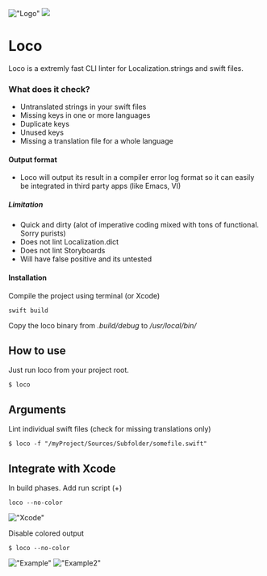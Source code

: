 
!["Logo"](https://github.com/konrad1977/loco/blob/main/images/logo.png)
![](https://img.shields.io/github/languages/top/konrad1977/loco)

# Loco
Loco is a extremly fast CLI linter for Localization.strings and swift files.

### What does it check?
- Untranslated strings in your swift files
- Missing keys in one or more languages
- Duplicate keys
- Unused keys
- Missing a translation file for a whole language

#### Output format
- Loco will output its result in a compiler error log format so it can easily be integrated in third party apps (like Emacs, VI)

##### Limitation
- Quick and dirty (alot of imperative coding mixed with tons of functional. Sorry purists)
- Does not lint Localization.dict
- Does not lint Storyboards
- Will have false positive and its untested

#### Installation
Compile the project using terminal (or Xcode)
```shell
swift build
```
Copy the loco binary from *.build/debug* to */usr/local/bin/*

## How to use
Just run loco from your project root.
```shell
$ loco
```

## Arguments
Lint individual swift files (check for missing translations only)
```shell
$ loco -f "/myProject/Sources/Subfolder/somefile.swift"
```

## Integrate with Xcode
In build phases. Add run script (+)
```shell
loco --no-color
```
!["Xcode"](https://github.com/konrad1977/loco/blob/main/images/xcode.png)

Disable colored output
```shell
$ loco --no-color
```

!["Example"](https://github.com/konrad1977/loco/blob/main/images/example.png)
!["Example2"](https://github.com/konrad1977/loco/blob/main/images/example2.png)
